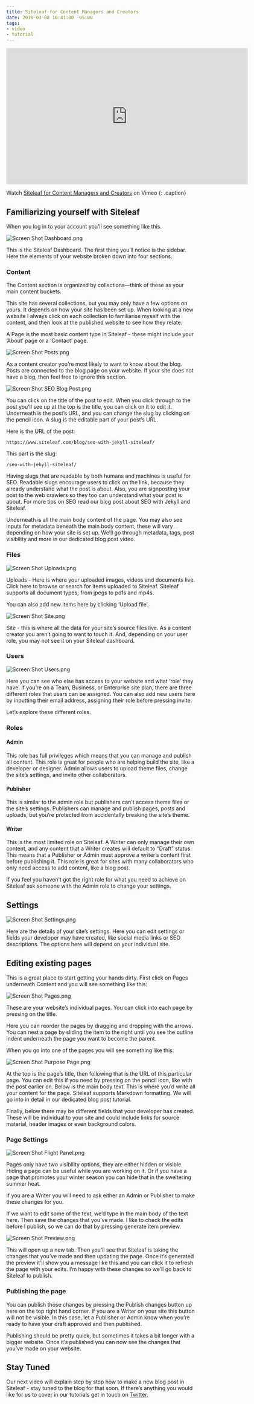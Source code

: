 ```yaml
---
title: Siteleaf for Content Managers and Creators
date: 2018-03-08 10:41:00 -05:00
tags:
- video
- tutorial
---
```


<iframe src="https://player.vimeo.com/video/258881059?title=0&byline=0&portrait=0" width="640" height="360" frameborder="0" webkitallowfullscreen mozallowfullscreen allowfullscreen></iframe>

Watch <a href="https://vimeo.com/258881059">Siteleaf for Content Managers and Creators</a> on Vimeo
{: .caption}

## Familiarizing yourself with Siteleaf

When you log in to your account you’ll see something like this.

![Screen Shot Dashboard.png](/uploads/Screen%20Shot%20Dashboard.png)

This is the Siteleaf Dashboard. The first thing you’ll notice is the sidebar. Here the elements of your website broken down into four sections.

### Content

The Content section is organized by collections—think of these as your main content buckets.

This site has several collections, but you may only have a few options on yours. It depends on how your site has been set up. When looking at a new website I always click on each collection to familiarise myself with the content, and then look at the published website to see how they relate.

A Page is the most basic content type in Siteleaf - these might include your ‘About’ page or a ‘Contact’ page.

![Screen Shot Posts.png](/uploads/Screen%20Shot%20Posts.png)

As a content creator you’re most likely to want to know about the blog. Posts are connected to the blog page on your website. If your site does not have a blog, then feel free to ignore this section.

![Screen Shot SEO Blog Post.png](/uploads/Screen%20Shot%20SEO%20Blog%20Post.png)

You can click on the title of the post to edit. When you click through to the post you’ll see up at the top is the title, you can click on it to edit it. Underneath is the post’s URL, and you can change the slug by clicking on the pencil icon. A slug is the editable part of your post’s URL.

Here is the URL of the post:

`https://www.siteleaf.com/blog/seo-with-jekyll-siteleaf/`

This part is the slug:

`/seo-with-jekyll-siteleaf/`

Having slugs that are readable by both humans and machines is useful for SEO. Readable slugs encourage users to click on the link, because they already understand what the post is about. Also, you are signposting your post to the web crawlers so they too can understand what your post is about. For more tips on SEO read our blog post about SEO with Jekyll and Siteleaf.

Underneath is all the main body content of the page. You may also see inputs for metadata beneath the main body content, these will vary depending on how your site is set up. We’ll go through metadata, tags, post visibility and more in our dedicated blog post video.

### Files

![Screen Shot Uploads.png](/uploads/Screen%20Shot%20Uploads.png)

Uploads - Here is where your uploaded images, videos and documents live. Click here to browse or search for items uploaded to Siteleaf. Siteleaf supports all document types; from jpegs to pdfs and mp4s.

You can also add new items here by clicking ‘Upload file’.

![Screen Shot Site.png](/uploads/Screen%20Shot%20Site.png)

Site - this is where all the data for your site’s source files live. As a content creator you aren’t going to want to touch it. And, depending on your user role, you may not see it on your Siteleaf dashboard.

### Users

![Screen Shot Users.png](/uploads/Screen%20Shot%20Users.png)

Here you can see who else has access to your website and what ‘role’ they have. If you’re on a Team, Business, or Enterprise site plan, there are three different roles that users can be assigned. You can also add new users here by inputting their email address, assigning their role before pressing invite.

Let’s explore these different roles.

### Roles

#### Admin
This role has full privileges which means that you can manage and publish all content. This role is great for people who are helping build the site, like a developer or designer. Admin allows users to upload theme files, change the site’s settings, and invite other collaborators.

#### Publisher
This is similar to the admin role but publishers can't access theme files or the site’s settings. Publishers can manage and publish pages, posts and uploads, but you’re protected from accidentally breaking the site’s theme.

#### Writer
This is the most limited role on Siteleaf. A Writer can only manage their own content, and any content that a Writer creates will default to “Draft” status. This means that a Publisher or Admin must approve a writer’s content first before publishing it. This role is great for sites with many collaborators who only need access to add content, like a blog post.

If you feel you haven’t got the right role for what you need to achieve on Siteleaf ask someone with the Admin role to change your settings.

## Settings

![Screen Shot Settings.png](/uploads/Screen%20Shot%20Settings.png)

Here are the details of your site’s settings. Here you can edit  settings or fields your developer may have created, like social media links or SEO descriptions. The options here will depend on your individual site.

## Editing existing pages

This is a great place to start getting your hands dirty. First click on Pages underneath Content and you will see something like this:

![Screen Shot Pages.png](/uploads/Screen%20Shot%20Pages.png)

These are your website’s individual pages. You can click into each page by pressing on the title.

Here you can reorder the pages by dragging and dropping with the arrows. You can nest a page by sliding the item to the right until you see the outline indent underneath the page you want to become the parent.

When you go into one of the pages you will see something like this:

![Screen Shot Purpose Page.png](/uploads/Screen%20Shot%20Purpose%20Page.png)

At the top is the page’s title, then following that is the URL of this particular page. You can edit this if you need by pressing on the pencil icon, like with the post earlier on. Below is the main body text. This is where you’d write all your content for the page. Siteleaf supports Markdown formatting. We will go into in detail in our dedicated blog post tutorial.

Finally, below there may be different fields that your developer has created. These will be individual to your site and could include links for source material, header images or even background colors.

### Page Settings

![Screen Shot Flight Panel.png](/uploads/Screen%20Shot%20Flight%20Panel.png)

Pages only have two visibility options, they are either hidden or visible. Hiding a page can be useful while you are working on it. Or if you have a page that promotes your winter season you can hide that in the sweltering summer heat.

If you are a Writer you will need to ask either an Admin or Publisher to make these changes for you.

If we want to edit some of the text, we’d type in the main body of the text here. Then save the changes that you’ve made. I like to check the edits before I publish, so we can do that by pressing generate item preview.

![Screen Shot Preview.png](/uploads/Screen%20Shot%20Preview.png)

This will open up a new tab. Then you’ll see that Siteleaf is taking the changes that you’ve made and then updating the page. Once it’s generated the preview it’ll show you a message like this and you can click it to refresh the page with your edits. I’m happy with these changes so we’ll go back to Siteleaf to publish.

### Publishing the page

You can publish those changes by pressing the Publish changes button up here on the top right hand corner. If you are a Writer on your site this button will not be visible. In this case, let a Publisher or Admin know when you’re ready to have your draft approved and then published.

Publishing should be pretty quick, but sometimes it takes a bit longer with a bigger website. Once it’s published you can now see the changes that you’ve made on your website.

## Stay Tuned

Our next video will explain step by step how to make a new blog post in Siteleaf - stay tuned to the blog for that soon. If there’s anything you would like for us to cover in our tutorials get in touch on [Twitter](https://twitter.com/siteleaf).